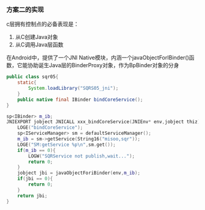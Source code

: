 ### 方案二的实现  

c层拥有控制点的必备表现是：
1. 从C创建Java对象  
2. 从C调用Java层函数

在Android中，提供了一个JNI Native模块，内涵一个javaObjectForIBinder()函数，它能协助诞生Java层的BinderProxy对象，作为BpBinder对象的分身  

```java
public class sqr05{
    static{
        System.loadLibrary("SQRS05_jni");
    }
    public native final IBinder bindCoreService();
}
```

```c++
sp<IBinder> m_ib;
JNIEXPORT jobject JNICALL xxx_bindCoreService(JNIEnv* env,jobject thiz){
    LOGE("bindCoreService");
    sp<IServiceManager> sm = defaultServiceManager();
    m_ib = sm->getService(String16("misoo,sqr"));
    LOGE("SM:getService %p\n",sm.get());
    if(m_ib == 0){
        LOGW("SQRService not publish,wait...");
        return 0;
    }
    jobject jbi = javaObjectForiBinder(env,m_ib);
    if(jbi == 0){
        return 0;
    }
    return jbi;
}

```
